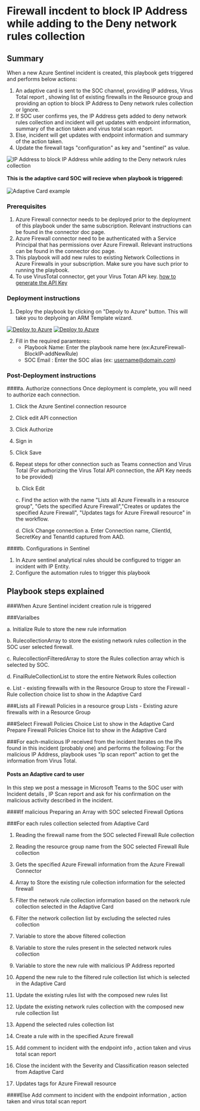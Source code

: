 # Firewall incdent to block IP Address while adding to the Deny network rules collection

 ## Summary
When a new Azure Sentinel incident is created, this playbook gets triggered and performs below actions:
1.  An adaptive card is sent to the SOC channel, providing IP address, Virus Total report , showing list of existing firewalls in the Resource group and providing an option to block IP Address to Deny network rules collection or Ignore.
2. If SOC user confirms yes, the IP Address gets added to deny network rules collection and incident will get updates with endpoint information, summary of the action taken and virus total scan report.
3. Else, incident will get updates with endpoint information and summary of the action taken. 
4. Update the firewall tags "configuration" as key and "sentinel" as value.


![IP Address to block IP Address while adding to the Deny network rules collection](./designerScreenshot.PNG)<br><br>
**This is the adaptive card SOC will recieve when playbook is triggered:**<br><br>
![Adaptive Card example](./AdaptiveCard.jpg)

### Prerequisites 
1. Azure Firewall connector needs to be deployed prior to the deployment of this playbook under the same subscription. Relevant instructions can be found in the connector doc page.
1. Azure Firewall connector need to be authenticated with a Service Principal that has permissions over Azure Firewall. Relevant instructions can be found in the connector doc page.
1. This playbook will add new rules to existing Network Collections in Azure Firewalls in your subscription. Make sure you have such prior to running the playbook. 
1. To use VirusTotal connector, get your Virus Totan API key. [ how to generate the API Key](https://developers.virustotal.com/v3.0/reference#getting-started)


### Deployment instructions 
1. Deploy the playbook by clicking on "Depoly to Azure" button. This will take you to deplyoing an ARM Template wizard.

[![Deploy to Azure](https://aka.ms/deploytoazurebutton)](https://dev.azure.com/SentinelAccenture/Sentinel-Accenture%20Logic%20Apps%20connectors/_git/Sentinel-Accenture%20Logic%20Apps%20connectors?path=%2FAzureFirewall-BlockIP-addNewRule%2Fazuredeploy.json&version=GBAzureFirewall) [![Deploy to Azure](https://aka.ms/deploytoazuregovbutton)](https://dev.azure.com/SentinelAccenture/Sentinel-Accenture%20Logic%20Apps%20connectors/_git/Sentinel-Accenture%20Logic%20Apps%20connectors?path=%2FAzureFirewall-BlockIP-addNewRule%2Fazuredeploy.json&version=GBAzureFirewall) 

2. Fill in the required paramteres:
    * Playbook Name: Enter the playbook name here (ex:AzureFirewall-BlockIP-addNewRule)
    * SOC Email : Enter the SOC alias (ex: username@domain.com)

### Post-Deployment instructions 
####a. Authorize connections
Once deployment is complete, you will need to authorize each connection.
1.	Click the Azure Sentinel connection resource
2.	Click edit API connection
3.	Click Authorize
4.	Sign in
5.	Click Save
6.	Repeat steps for other connection such as Teams connection and Virus Total (For authorizing the Virus Total API connection, the API Key needs to be provided)

     b. Click Edit

     c. Find the action with the name "Lists all Azure Firewalls in a resource group", "Gets the specified Azure Firewall","Creates or updates the specified Azure Firewall", "Updates tags for Azure Firewall resource" in the workflow.
        
     d. Click Change connection
        a. Enter Connection name, ClientId, SecretKey and TenantId captured from AAD. 

####b. Configurations in Sentinel
1. In Azure sentinel analytical rules should be configured to trigger an incident with IP Entity.
2. Configure the automation rules to trigger this playbook

## Playbook steps explained
###When Azure Sentinel incident creation rule is triggered

###Varialbes 

   a. Initialize Rule to store the new rule information

   b. RulecollectionArray to store the existing network rules collection in the SOC user selected firewall.

   c. RulecollectionFilteredArray to store the Rules collection array which is selected by SOC.

   d. FinalRuleCollectionList to store the entire Network Rules collection

   e. List - existing firewalls with in the Resource Group to store the Firewall - Rule collection choice list to show in the Adaptive Card

###Lists all Firewall Policies in a resource group
Lists - Existing azure firewalls with in a Resource Group

###Select Firewall Policies Choice List to show in the Adaptive Card
Prepare Firewall Policies Choice list to show in the Adaptive Card

###For each-malicious IP received from the incident
Iterates on the IPs found in this incident (probably one) and performs the following:
For the malicious IP Address, playbook uses "Ip scan report" action to get the information from Virus Total.
#### Posts an Adaptive card to  user 
In this step we post a message in Microsoft Teams to the SOC user with Incident details , IP Scan report and ask for his confirmation on the malicious activity described in the incident.

####If malicious
 Preparing an Array with SOC selected Firewall Options

###For each rules collection selected from Adaptive Card

 1. Reading the firewall name from the SOC selected Firewall Rule collection

 1. Reading the resource group name from the SOC selected Firewall Rule collection

 1. Gets the specified Azure Firewall information from the Azure Firewall Connector

 1. Array to Store the existing rule collection information for the selected firewall

 1. Filter the network rule collection information based on the network rule collection selected in the Adaptive Card

 1. Filter the network collection list by excluding the selected rules collection

 1. Variable to store the above filtered collection

 1. Variable to store the rules present in the selected network rules collection

 1. Variable to store the new rule with malicious IP Address reported

 1. Append the new rule to the filtered rule collection list which is selected in the Adaptive Card

 1. Update the existing rules list with the composed new rules list

 1. Update the existing  network rules collection with the composed new rule collection list

 1. Append the selected rules collection list 

 1. Create a rule with in the specified Azure firewall

 1. Add comment to incident with the endpoint info , action taken and virus total scan report

 1. Close the incident with the Severity and Classification reason selected from Adaptive Card

 1. Updates tags for Azure Firewall resource

####Else
 Add comment to incident with the endpoint information , action taken and virus total scan report



